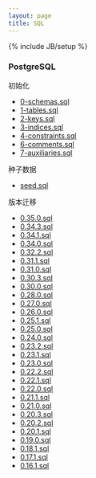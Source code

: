 ```yaml
---
layout: page
title: SQL
---
```

{% include JB/setup %}
### PostgreSQL

 初始化

 * [0-schemas.sql](/model/ddl/init/0-schemas.sql) 
 * [1-tables.sql](/model/ddl/init/1-tables.sql) 
 * [2-keys.sql](/model/ddl/init/2-keys.sql)
 * [3-indices.sql](/model/ddl/init/3-indices.sql)
 * [4-constraints.sql](/model/ddl/init/4-constraints.sql)
 * [6-comments.sql](/model/ddl/init/6-comments.sql)
 * [7-auxiliaries.sql](/model/ddl/init/7-auxiliaries.sql)

 种子数据
 * [seed.sql](/model/ddl/init/seed.sql)

 版本迁移
 * [0.35.0.sql](/model/ddl/migrate/0.35.0.sql)
 * [0.34.3.sql](/model/ddl/migrate/0.34.3.sql)
 * [0.34.1.sql](/model/ddl/migrate/0.34.1.sql)
 * [0.34.0.sql](/model/ddl/migrate/0.34.0.sql)
 * [0.32.2.sql](/model/ddl/migrate/0.32.2.sql)
 * [0.31.1.sql](/model/ddl/migrate/0.31.1.sql)
 * [0.31.0.sql](/model/ddl/migrate/0.31.0.sql)
 * [0.30.3.sql](/model/ddl/migrate/0.30.3.sql)
 * [0.30.0.sql](/model/ddl/migrate/0.30.0.sql)
 * [0.28.0.sql](/model/ddl/migrate/0.28.0.sql)
 * [0.27.0.sql](/model/ddl/migrate/0.27.0.sql)
 * [0.26.0.sql](/model/ddl/migrate/0.26.0.sql)
 * [0.25.1.sql](/model/ddl/migrate/0.25.1.sql)
 * [0.25.0.sql](/model/ddl/migrate/0.25.0.sql)
 * [0.24.0.sql](/model/ddl/migrate/0.24.0.sql)
 * [0.23.2.sql](/model/ddl/migrate/0.23.2.sql)
 * [0.23.1.sql](/model/ddl/migrate/0.23.1.sql)
 * [0.23.0.sql](/model/ddl/migrate/0.23.0.sql)
 * [0.22.2.sql](/model/ddl/migrate/0.22.2.sql)
 * [0.22.1.sql](/model/ddl/migrate/0.22.1.sql)
 * [0.22.0.sql](/model/ddl/migrate/0.22.0.sql)
 * [0.21.1.sql](/model/ddl/migrate/0.21.1.sql)
 * [0.21.0.sql](/model/ddl/migrate/0.21.0.sql)
 * [0.20.3.sql](/model/ddl/migrate/0.20.3.sql)
 * [0.20.2.sql](/model/ddl/migrate/0.20.2.sql)
 * [0.20.1.sql](/model/ddl/migrate/0.20.1.sql)
 * [0.19.0.sql](/model/ddl/migrate/0.19.0.sql)
 * [0.18.1.sql](/model/ddl/migrate/0.18.1.sql)
 * [0.17.1.sql](/model/ddl/migrate/0.17.1.sql)
 * [0.16.1.sql](/model/ddl/migrate/0.16.1.sql)

